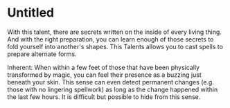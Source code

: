 # Untitled

With this talent, there are secrets written on the inside of every living thing. And with the right preparation, you can learn enough of those secrets to fold yourself into another's shapes. This Talents allows you to cast spells to prepare alternate forms.

Inherent: When within a few feet of those that have been physically transformed by magic, you can feel their presence as a buzzing just beneath your skin. This sense can even detect permanent changes (e.g. those with no lingering spellwork) as long as the change happened within the last few hours. It is difficult but possible to hide from this sense.